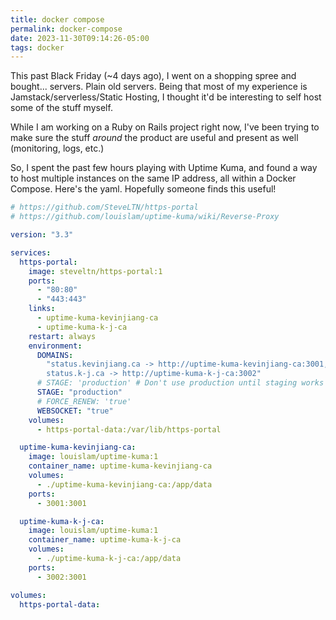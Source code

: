 ```yaml
---
title: docker compose
permalink: docker-compose
date: 2023-11-30T09:14:26-05:00
tags: docker
---
```


This past Black Friday (~4 days ago), I went on a shopping spree and bought...
servers. Plain old servers. Being that most of my experience is
Jamstack/serverless/Static Hosting, I thought it'd be interesting to self host
some of the stuff myself.

While I am working on a Ruby on Rails project right now, I've been trying to
make sure the stuff _around_ the product are useful and present as well
(monitoring, logs, etc.)

So, I spent the past few hours playing with Uptime Kuma, and found a way to host
multiple instances on the same IP address, all within a Docker Compose. Here's
the yaml. Hopefully someone finds this useful!

```yaml
# https://github.com/SteveLTN/https-portal
# https://github.com/louislam/uptime-kuma/wiki/Reverse-Proxy

version: "3.3"

services:
  https-portal:
    image: steveltn/https-portal:1
    ports:
      - "80:80"
      - "443:443"
    links:
      - uptime-kuma-kevinjiang-ca
      - uptime-kuma-k-j-ca
    restart: always
    environment:
      DOMAINS:
        "status.kevinjiang.ca -> http://uptime-kuma-kevinjiang-ca:3001,
        status.k-j.ca -> http://uptime-kuma-k-j-ca:3002"
      # STAGE: 'production' # Don't use production until staging works
      STAGE: "production"
      # FORCE_RENEW: 'true'
      WEBSOCKET: "true"
    volumes:
      - https-portal-data:/var/lib/https-portal

  uptime-kuma-kevinjiang-ca:
    image: louislam/uptime-kuma:1
    container_name: uptime-kuma-kevinjiang-ca
    volumes:
      - ./uptime-kuma-kevinjiang-ca:/app/data
    ports:
      - 3001:3001

  uptime-kuma-k-j-ca:
    image: louislam/uptime-kuma:1
    container_name: uptime-kuma-k-j-ca
    volumes:
      - ./uptime-kuma-k-j-ca:/app/data
    ports:
      - 3002:3001

volumes:
  https-portal-data:
```
